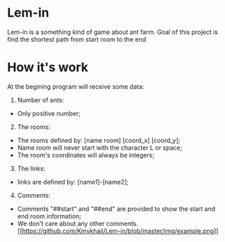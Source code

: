 # Lem-in
Lem-in is a something kind of game about ant farm. Goal of this project is find the shortest path from start room to the end
# How it's work
At the begining program will receive some data:
1) Number of ants:
  - Only positive number;
2) The rooms:
  - The rooms defined by: [name room] [coord_x] [coord_y];
  - Name room will never start with the character L or space;
  - The room's coordinates will always be integers;
3) The links:
  - links are defined by: [name1]-[name2];
4) Comments:
  - Comments "##start" and "##end" are provided to show the start and end room information;
  - We don't care about any other comments.
[[https://github.com/Kmykhail/Lem-in/blob/master/img/example.png]]
